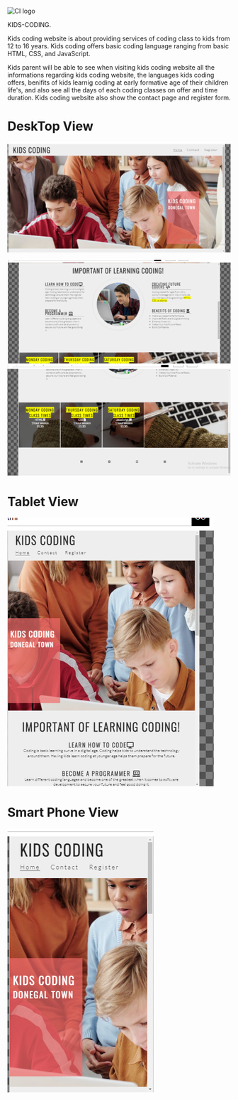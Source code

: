 ![CI logo](https://codeinstitute.s3.amazonaws.com/fullstack/ci_logo_small.png)


KIDS-CODING.

Kids coding website is about providing services of coding class to kids from 12 to 16 years.
Kids coding offers basic coding language ranging from basic HTML, CSS, and JavaScript.

Kids parent will be able to see when visiting kids coding website all the informations regarding
kids coding website, the languages kids coding offers, benifits of kids learnig coding at early formative
age of their children life's, and also see all the days of each coding classes on offer and time duration.
Kids coding website also show the contact page and register form.

<h1>DeskTop View</h1>

![desktop1](assets/readme-images/desktop-image.png "DESKTOP VIEW 1")

![desktop2](assets/readme-images/desktop2-image.png "DESKTOP VIEW 2")
![desktop3](assets/readme-images/desktop3-image.png "DESKTOP VIEW 3")

<h1>Tablet View</h1>

![tablet1](assets/readme-images/tablet1-image.png "TABLET VIEW 1")

<h1>Smart Phone View</h1>

![smart1](assets/readme-images/smart1-image.png "SMART PHONE VIEW")















